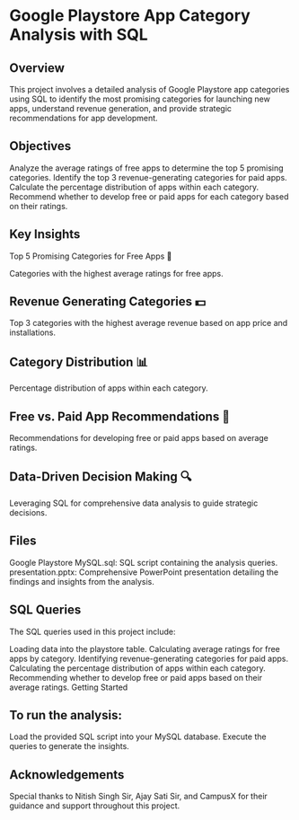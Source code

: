 # Google Playstore App Category Analysis with SQL
## Overview
This project involves a detailed analysis of Google Playstore app categories using SQL to identify the most promising categories for launching new apps, understand revenue generation, and provide strategic recommendations for app development.

## Objectives
Analyze the average ratings of free apps to determine the top 5 promising categories.
Identify the top 3 revenue-generating categories for paid apps.
Calculate the percentage distribution of apps within each category.
Recommend whether to develop free or paid apps for each category based on their ratings.
## Key Insights
Top 5 Promising Categories for Free Apps 📱

Categories with the highest average ratings for free apps.
## Revenue Generating Categories 💵

Top 3 categories with the highest average revenue based on app price and installations.
## Category Distribution 📊

Percentage distribution of apps within each category.
## Free vs. Paid App Recommendations 🎯

Recommendations for developing free or paid apps based on average ratings.
## Data-Driven Decision Making 🔍

Leveraging SQL for comprehensive data analysis to guide strategic decisions.
## Files
Google Playstore MySQL.sql: SQL script containing the analysis queries.
presentation.pptx: Comprehensive PowerPoint presentation detailing the findings and insights from the analysis.
## SQL Queries
The SQL queries used in this project include:

Loading data into the playstore table.
Calculating average ratings for free apps by category.
Identifying revenue-generating categories for paid apps.
Calculating the percentage distribution of apps within each category.
Recommending whether to develop free or paid apps based on their average ratings.
Getting Started
## To run the analysis:

Load the provided SQL script into your MySQL database.
Execute the queries to generate the insights.
## Acknowledgements
Special thanks to Nitish Singh Sir, Ajay Sati Sir, and CampusX for their guidance and support throughout this project.
